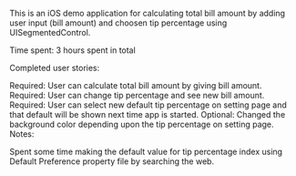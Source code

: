 This is an iOS demo application for calculating total bill amount by adding user input (bill amount) and choosen tip percentage
using UISegmentedControl.

Time spent: 3 hours spent in total

Completed user stories:

Required: User can calculate total bill amount by giving bill amount.
Required: User can change tip percentage and see new bill amount.
Required: User can select new default tip percentage on setting page and that default will be shown next time app is started.
Optional: Changed the background color depending upon the tip percentage on setting page.
Notes:

Spent some time making the default value for tip percentage index using Default Preference property file by searching the web.

